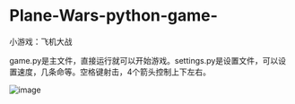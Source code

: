 # Plane-Wars-python-game-
小游戏：飞机大战

game.py是主文件，直接运行就可以开始游戏。settings.py是设置文件，可以设置速度，几条命等。空格键射击，4个箭头控制上下左右。
 
 ![image](https://github.com/NebulaTheus/PlaneWars/blob/master/jt.jpg)
